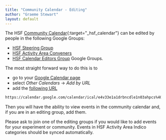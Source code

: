 ```yaml
---
title: "Community Calendar - Editing"
author: "Graeme Stewart"
layout: default
---
```


The HSF [Community Calendar](https://calendar.google.com/calendar/embed?src=e4v33e1a1drbncdle1n03ahpcs%40group.calendar.google.com){:target="_hsf_calendar"}
can be edited by people in the following Google Groups:

- [HSF Steering Group](https://groups.google.com/forum/#!forum/hsf-steering)
- [HSF Activity Area Conveners](https://groups.google.com/forum/#!forum/hsf-wg-conveners)
- [HSF Calendar Editors Group](https://groups.google.com/forum/#!forum/hsf-calendar-editors) Google Groups.

The most straight forward way to do this is to 

- go to your [Google Calendar page](https://calendar.google.com/calendar)
- select *Other Calendars* -> *Add by URL*
- add the [following URL](https://calendar.google.com/calendar/ical/e4v33e1a1drbncdle1n03ahpcs%40group.calendar.google.com/public/basic.ics)

```sh
https://calendar.google.com/calendar/ical/e4v33e1a1drbncdle1n03ahpcs%40group.calendar.google.com/public/basic.ics
```

Then you will have the ability to view events in the community calendar and, if you are in an editing group, add them.

Please ask to join one of the editing groups if you would like to add events
for your experiment or community.
Events in HSF Activity Area Indico categories should be synced automatically.
